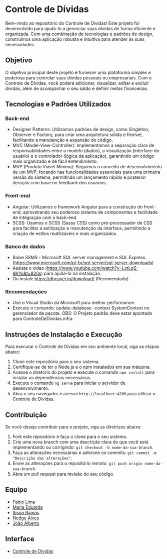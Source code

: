 
# Controle de Dívidas

Bem-vindo ao repositório do Controle de Dívidas! Este projeto foi desenvolvido para ajudá-lo a gerenciar suas dívidas de forma eficiente e organizada. Com uma combinação de tecnologias e padrões de design, construímos uma aplicação robusta e intuitiva para atender às suas necessidades.

## Objetivo

O objetivo principal deste projeto é fornecer uma plataforma simples e poderosa para controlar suas dívidas pessoais ou empresariais. Com o Controle de Dívidas, você poderá adicionar, visualizar, editar e excluir dívidas, além de acompanhar o seu saldo e definir metas financeiras.

## Tecnologias e Padrões Utilizados

### Back-end

-   Designer Patterns: Utilizamos padrões de design, como Singleton, Observer e Factory, para criar uma arquitetura sólida e flexível, facilitando a manutenção e expansão do código.
-   MVC (Model-View-Controller): Implementamos a separação clara de responsabilidades entre o modelo (dados), a visualização (interface do usuário) e o controlador (lógica da aplicação), garantindo um código mais organizado e de fácil entendimento.
-   MVP (Produto Viável Mínimo): Seguimos o conceito de desenvolvimento de um MVP, focando nas funcionalidades essenciais para uma primeira versão do sistema, permitindo um lançamento rápido e posterior iteração com base no feedback dos usuários.

### Front-end

-   Angular: Utilizamos o framework Angular para a construção do front-end, aproveitando seu poderoso sistema de componentes e facilidade de integração com o back-end.
-   SCSS: Usamos o SCSS (Sassy CSS) como pré-processador de CSS para facilitar a estilização e manutenção da interface, permitindo a criação de estilos reutilizáveis e mais organizados.

### Banco de dados

- Baixe SSMS - Microsoft SQL server management e SQL Express.(https://www.microsoft.com/pt-br/sql-server/sql-server-downloads)
- Assista o video (https://www.youtube.com/watch?v=LxtLqS-9KYo&t=820s) para ajuda-lo na instalação. 
- Ou instale https://dbeaver.io/download/ (Recomendado).


### Recomendações

- Use o Visual Studio da Microsoft para melhor performance.
- Execute o comando: update-database -context SystemContext no gerenciador de pacote. OBS: O Projeto padrão deve estar apontado para ControleDeDividas.infra.

## Instruções de Instalação e Execução

Para executar o Controle de Dívidas em seu ambiente local, siga as etapas abaixo:

1.  Clone este repositório para o seu sistema.
2.  Certifique-se de ter o Node.js e o npm instalados em sua máquina.
3.  Acesse o diretório do projeto e execute o comando `npm install` para instalar as dependências necessárias.
4.  Execute o comando `ng serve` para iniciar o servidor de desenvolvimento.
5.  Abra o seu navegador e acesse `http://localhost:4200` para utilizar o Controle de Dívidas.

## Contribuição

Se você deseja contribuir para o projeto, siga as diretrizes abaixo:

1.  Fork este repositório e faça o clone para o seu sistema.
2.  Crie uma nova branch com uma descrição clara do que você está implementando ou corrigindo: `git checkout -b nome-da-sua-branch`.
3.  Faça as alterações necessárias e adicione os commits: `git commit -m "Descrição das alterações"`.
4.  Envie as alterações para o repositório remoto: `git push origin nome-da-sua-branch`.
5.  Abra um pull request para revisão do seu código.

## Equipe

-   [Fabio Lima](https://github.com/Fabinschulz)
-   [Maria Eduarda](https://github.com/lymaduds)
-   [Ibson Ramos](https://github.com/ibsonramos)
-   [Nedge Alves](https://github.com/nome-do-desenvolvedor)
-   [João Alberto](https://github.com/nome-do-desenvolvedor)

## Interface

- [Controle de Dividas](/frontend/src/assets/divisioncontrol.gif)
